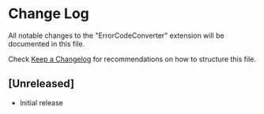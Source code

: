 # Change Log

All notable changes to the "ErrorCodeConverter" extension will be documented in this file.

Check [Keep a Changelog](http://keepachangelog.com/) for recommendations on how to structure this file.

## [Unreleased]

- Initial release